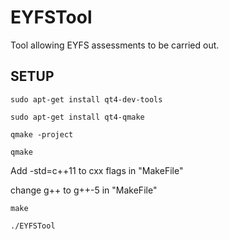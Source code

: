 # EYFSTool
Tool allowing EYFS assessments to be carried out.

## SETUP

`sudo apt-get install qt4-dev-tools` 

`sudo apt-get install qt4-qmake`

`qmake -project`

`qmake`

Add -std=c++11 to cxx flags in "MakeFile"

change g++ to g++-5 in "MakeFile"

`make`

`./EYFSTool`
